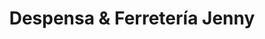 ---
title: "Despensa & Ferretería Jenny"
url: /guayaquil/despensa-und-ferreteria-jenny/
shop: hardware
---
